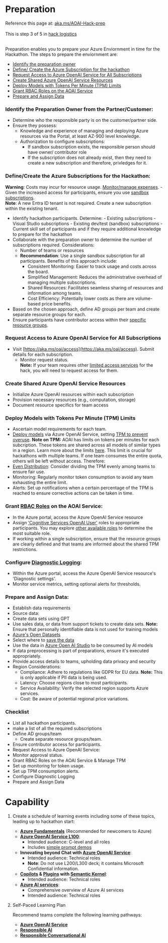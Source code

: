 # Preparation

Reference this page at: [aka.ms/AOAI-Hack-prep](https://aka.ms/AOAI-Hack-prep) <br></br>
This is step 3 of 5 in [hack logistics](https://aka.ms/AOAI-Hack-logistics) <br></br>

Preparation enables you to prepare your Azure Enviornment in time for the Hackathon. The steps to prepare the enviornment are:  

* [Identify the preparation owner](#identify-the-preparation-owner-from-the-partnercustomer) 
* [Define/ Create the Azure Subscription for the hackathon](#definecreate-the-azure-subscriptions-for-the-hackathon)
* [Request Access to Azure OpenAI Service for All Subscriptions](#request-access-to-azure-openai-service-for-all-subscriptions)
* [Create Shared Azure OpenAI Service Resources](#create-shared-azure-openai-service-resources)
* [Deploy Models with Tokens Per Minute (TPM) Limits](#deploy-models-with-tokens-per-minute-tpm-limits)
* [Grant RBAC Roles on the AOAI Service](#grant-rbac-roles-on-the-aoai-service)
* [Prepare and Assign Data](#prepare-and-assign-data)


### Identify the Preparation Owner from the Partner/Customer:
- Determine who the responsible party is on the customer/partner side.
- Ensure they possess:
    - Knowledge and experience of managing and deploying Azure resources via the Portal, at least AZ-900 level knowledge.
    - Authorization to configure subscriptions:
        - If sandbox subscription exists, the responsible person should have owner/ contributor role
        - If the subscription does not already exist, then they need to create a new subscription and therefore, privledges for it. 

### Define/Create the Azure Subscriptions for the Hackathon:
**Warning**: Costs may incur for resource usage. [Monitor/manage expenses](https://learn.microsoft.com/en-us/azure/cost-management-billing/cost-management-billing-overview).
    - Given the increased access for participants, ensure you use [sandbox subscriptions](https://learn.microsoft.com/en-us/azure/architecture/guide/azure-sandbox/azure-sandbox).  
    **Note**: A new Entra ID tenant is not required. Create a new subscription within the existing tenant.  
- Identify hackathon participants. Determine:
        - Existing subscriptions
        - Visual Studio subscriptions
        - Existing dev/test (sandbox) subscriptions
        - Current skill set of participants and if they require additional knowledge to prepare for the hackathon
- Collaborate with the preparation owner to determine the number of subscriptions required. Considerations:
    - Number of teams or resources 
    - **Recommendation**: Use a single sandbox subscription for all participants. Benefits of this approach include:
        - Consistent Monitoring: Easier to track usage and costs across the board.
        - Simplified Management: Reduces the administrative overhead of managing multiple subscriptions.
        - Shared Resources: Facilitates seamless sharing of resources and information among teams.
        - Cost Efficiency: Potentially lower costs as there are volume-based price benefits.
- Based on the chosen approach, define AD groups per team and create separate resource groups for each.
- Ensure participants have contributor access within their [specific resource groups](https://learn.microsoft.com/en-us/azure/role-based-access-control/quickstart-assign-role-user-portal).

### Request Access to Azure OpenAI Service for All Subscriptions
- Visit [https://aka.ms/oai/access](https://aka.ms/oai/access). Submit details for each subscription.
    - Monitor request status.   
    **Note:** If your team requires other [limited access services](https://learn.microsoft.com/en-us/azure/ai-services/cognitive-services-limited-access) for the hack, you will need to request access for them.
### Create Shared Azure OpenAI Service Resources
- Initialize Azure OpenAI resources within each subscription
- Provision necessary resources (e.g., computation, storage)
- Document resource specifics for team access

### Deploy Models with Tokens Per Minute (TPM) Limits
- Ascertain model requirements for each team.
- [Deploy models](https://learn.microsoft.com/en-us/azure/ai-services/openai/how-to/create-resource?pivots=web-portal) via Azure OpenAI Service, setting [TPM to prevent overuse](https://learn.microsoft.com/en-us/azure/ai-services/openai/how-to/quota?tabs=rest#assign-quota).
    **Note on TPM:** AOAI has limits on tokens per minutes for each subcription. These tokens are shared across all models of similar types in a region. Learn more about the limits [here](https://learn.microsoft.com/en-us/azure/ai-services/openai/quotas-limits). This limit is crucial for hackathons with multiple teams. If one team consumes the entire quota, others will be left without access. Therefore:
- [Even Distribution](https://learn.microsoft.com/en-us/azure/ai-services/openai/how-to/quota?tabs=rest#assign-quota): Consider dividing the TPM evenly among teams to ensure fair use.
- Monitoring: Regularly monitor token consumption to avoid any team exhausting the entire limit.
- Alerts: Set up notifications when a certain percentage of the TPM is reached to ensure corrective actions can be taken in time.  

### Grant [RBAC Roles](https://learn.microsoft.com/en-us/azure/ai-services/openai/how-to/role-based-access-control) on the AOAI Service:
- In the Azure portal, access the Azure OpenAI Service resource
- Assign ['Cognitive Services OpenAI User'](https://learn.microsoft.com/en-us/azure/role-based-access-control/quickstart-assign-role-user-portal) roles to appropriate participants. You may explore [other available roles](https://learn.microsoft.com/en-us/azure/ai-services/openai/how-to/role-based-access-control#azure-openai-roles) to determine the most suitable role. 
- If working within a single subscription, ensure that the resource groups are clearly defined and that teams are informed about the shared TPM restrictions.

### Configure [Diagnostic Logging](https://learn.microsoft.com/en-us/azure/dev-box/how-to-configure-dev-box-azure-diagnostic-logs):
- Within the Azure portal, access the Azure OpenAI Service resource's 'Diagnostic settings'.
- Monitor service metrics, setting optional alerts for thresholds.
    
### Prepare and Assign Data:
- Establish data requirements
- Source data:
- Create data sets using GPT
- Use sales data, or data from support tickets to create data sets. **Note:** Ensure that personally identifiable data is not used for training models
- [Azure's Open Datasets](https://learn.microsoft.com/en-us/azure/open-datasets/dataset-catalog)
- Select where to [save the data](https://learn.microsoft.com/en-us/azure/machine-learning/how-to-datastore?view=azureml-api-2&tabs=sdk-identity-based-access%2Csdk-adls-identity-access%2Csdk-azfiles-accountkey%2Csdk-adlsgen1-identity-access)
- Use the data in [Azure Open AI Studio](https://learn.microsoft.com/en-us/azure/ai-services/openai/use-your-data-quickstart?tabs=command-line&pivots=programming-language-studio#add-your-data-using-azure-openai-studio) to be consumed by AI models
- If data preprocessing is part of preparations, ensure it's executed appropriately.
- Provide access details to teams, upholding data privacy and security
- Region Considerations:
    - Compliance: Adhere to regulations like GDPR for EU data. **Note:** This is only applicable if PII data is being used.
    - Latency: Choose regions close to most participants.
    - Service Availability: Verify the selected region supports Azure services.
    - Cost: Be aware of potential regional price variations.


### Checklist

- List all hackathon participants.
- make a list of all the required subscriptions
- Define AD groups/team
    - Create separate resource groups/team.
- Ensure contributor access for participants.
- Request Access to Azure OpenAI Service:
- Monitor approval status.
- Grant RBAC Roles on the AOAI Service & Manage TPM
- Set up monitoring for token usage.
 - Set up TPM consumption alerts.
 - Configure Diagnostic Logging
- Prepare and Assign Data

# Capability

1. Create a schedule of learning events including some of these topics, leading up to hackathon start:​


    - **[Azure Fundamentals](https://github.com/PlagueHO/AzureOpenAIDemo/blob/main/prompt-examples/README.md)** (Recommended for newcomers to Azure)
    - **[Azure OpenAI Service L100](https://github.com/PlagueHO/AzureOpenAIDemo/blob/main/prompt-examples/README.md)**:
      - Intended audience: C-level and all roles
      - Includes [simple prompt demos](https://github.com/PlagueHO/AzureOpenAIDemo/blob/main/prompt-examples/README.md)
    - **Innovating beyond Chat with [Azure OpenAI Service](https://github.com/PlagueHO/AzureOpenAIDemo/blob/main/prompt-examples/README.md)**:
      - Intended audience: Technical roles
      - **Note**: Do not use L200/L300 deck; it contains Microsoft Confidential information.
    - **[Copilots](https://github.com/PlagueHO/AzureOpenAIDemo/blob/main/prompt-examples/README.md) & [Plugins](https://github.com/PlagueHO/AzureOpenAIDemo/blob/main/prompt-examples/README.md) with [Semantic Kernel](https://github.com/PlagueHO/AzureOpenAIDemo/blob/main/prompt-examples/README.md)**:
      - Intended audience: Technical roles
    - **[Azure AI services](https://github.com/PlagueHO/AzureOpenAIDemo/blob/main/prompt-examples/README.md)**:
      - Comprehensive overview of Azure AI services
      - Intended audience: Technical roles
1. Self-Paced Learning Plan

    Recommend teams complete the following learning pathways:
    
    - **[Azure OpenAI Service](https://github.com/PlagueHO/AzureOpenAIDemo/blob/main/prompt-examples/README.md)**
    - **[Responsible AI](https://github.com/PlagueHO/AzureOpenAIDemo/blob/main/prompt-examples/README.md)**
    - **[Responsible Conversational AI](https://github.com/PlagueHO/AzureOpenAIDemo/blob/main/prompt-examples/README.md)**
    
